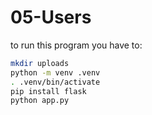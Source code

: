 # 05-Users

to run this program you have to: 
```sh
mkdir uploads
python -m venv .venv
. .venv/bin/activate
pip install flask
python app.py
```
